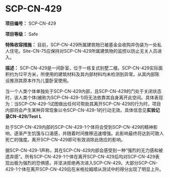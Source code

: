 # SCP-CN-429

**项目编号：** SCP-CN-429

**项目等级：** Safe

**特殊收容措施：** 目前，SCP-CN-429所属建筑物已被基金会收购并伪装为一处私人住宅。Site-CN-75应保持对SCP-CN-429所属建筑物的监控以防止无关人员进入。

**描述：** SCP-CN-429是一间卧室，位于一栋复式别墅二楼。SCP-CN-429实际面积约为12平方米，所使用的建筑材料及其内部材料均未检测到异常。从其内部陈设推测其原本作为儿童卧室使用。

当一个人类个体单独处于SCP-CN-429内部，且SCP-CN-429的门处于关闭状态时，该人类个体(被称为SCP-CN-429-1)将无法依靠其自身离开此空间。具体表现为：当SCP-CN-429-1试图做出任何可帮助其离开SCP-CN-429的行为时，项目内部将会产生某种异常现象以令SCP-CN-429-1的行动无效。具体信息见**实验记录CN-429/Test L** 

处于SCP-CN-429内部的SCP-CN-429-1个体将会受到SCP-CN-429的精神影响，逐渐产生饥饿与口渴感，并随着时间推移迅速增强。此影响最终将达到可致人死亡的强度。离开SCP-CN-429即可有效消除此效应的影响。

据SCP-CN-429-1声称，其在SCP-CN-429内部会感受到一种“强烈的无力感和被遗弃感”。所有SCP-CN-429-1个体在离开SCP-CN-429后均对SCP-CN-429表现出极为强烈的恐惧感，并坚决拒绝再次进入SCP-CN-429。大部分SCP-CN-429-1个体在离开SCP-CN-429后在米格拉姆顺从测试中的得分出现了明显上升。




